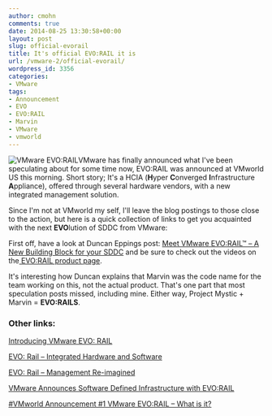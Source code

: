 ```yaml
---
author: cmohn
comments: true
date: 2014-08-25 13:30:58+00:00
layout: post
slug: official-evorail
title: It's official EVO:RAIL it is
url: /vmware-2/official-evorail/
wordpress_id: 3356
categories:
- VMware
tags:
- Announcement
- EVO
- EVO:RAIL
- Marvin
- VMware
- vmworld
---
```


![VMware EVO:RAIL](/img/image18-300x194.png#floatright)VMware has finally announced what I've been speculating about for some time now, EVO:RAIL was announced at VMworld US this morning. Short story; It's a HCIA (**H**yper **C**onverged **I**nfrastructure **A**ppliance), offered through several hardware vendors, with a new integrated management solution.

Since I'm not at VMworld my self, I'll leave the blog postings to those close to the action, but here is a quick collection of links to get you acquainted with the next **EVO**lution of SDDC from VMware:
<!--more-->

First off, have a look at Duncan Eppings post: [Meet VMware EVO:RAIL™ – A New Building Block for your SDDC](http://blogs.vmware.com/tribalknowledge/2014/08/vmworld-2014-vmware-evorail-building-block-software-defined-data-center.html) and be sure to check out the videos on the[ EVO:RAIL product page](http://www.vmware.com/products/evorail/resources.html).

It's interesting how Duncan explains that Marvin was the code name for the team working on this, not the actual product. That's one part that most speculation posts missed, including mine. Either way, Project Mystic + Marvin = **EVO:RAILS**.



### Other links:



[Introducing VMware EVO: RAIL](http://www.vclouds.nl/vmworld-2014-introducing-vmware-evo-rail/)

[EVO: Rail – Integrated Hardware and Software](http://www.wooditwork.com/2014/08/25/evo-rail-integrated-hardware-software/)

[EVO: Rail – Management Re-imagined](http://www.wooditwork.com/2014/08/25/evo-rail-management-re-imagined/)

[VMware Announces Software Defined Infrastructure with EVO:RAIL](http://wahlnetwork.com/2014/08/25/evo-rail/)

[#VMworld Announcement #1 VMware EVO:RAIL – What is it?](http://thesaffageek.co.uk/2014/08/25/vmworld-announcement-1-vmware-evorail-what-is-it/)
